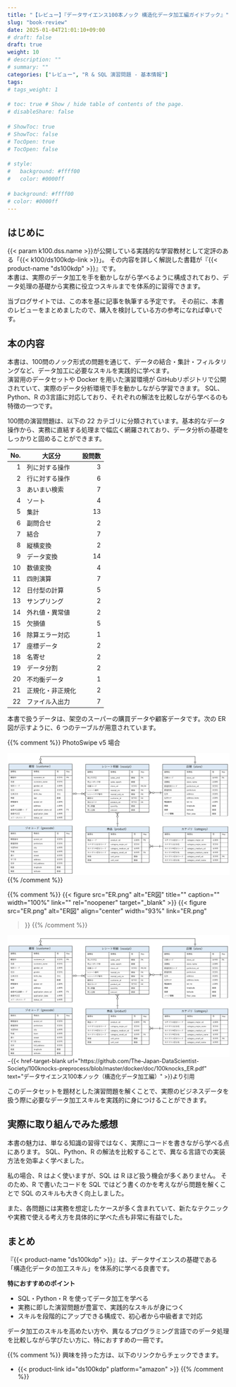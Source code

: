 ```yaml
---
title: "【レビュー】『データサイエンス100本ノック 構造化データ加工編ガイドブック』"
slug: "book-review"
date: 2025-01-04T21:01:10+09:00
# draft: false
draft: true
weight: 10
# description: ""
# summary: ""
categories: ["レビュー", "R & SQL 演習問題 - 基本情報"]
tags: 
# tags_weight: 1

# toc: true # Show / hide table of contents of the page.
# disableShare: false

# ShowToc: true
# ShowToc: false
# TocOpen: true
# TocOpen: false

# style: 
#   background: #ffff00
#   color: #0000ff

# background: #ffff00
# color: #0000ff
---
```


## はじめに

{{< param k100.dss.name >}}が公開している実践的な学習教材として定評のある「{{< k100/ds100kdp-link >}}」。
その内容を詳しく解説した書籍が『{{< product-name "ds100kdp" >}}』です。  
本書は、実際のデータ加工を手を動かしながら学べるように構成されており、データ処理の基礎から実務に役立つスキルまでを体系的に習得できます。  

当ブログサイトでは、この本を基に記事を執筆する予定です。
その前に、本書のレビューをまとめましたので、購入を検討している方の参考になれば幸いです。

## 本の内容

本書は、100問のノック形式の問題を通じて、データの結合・集計・フィルタリングなど、データ加工に必要なスキルを実践的に学べます。  
演習用のデータセットや Docker を用いた演習環境が GitHubリポジトリで公開されていて、実際のデータ分析環境で手を動かしながら学習できます。
SQL、Python、R の3言語に対応しており、それぞれの解法を比較しながら学べるのも特徴の一つです。

100問の演習問題は、以下の 22 カテゴリに分類されています。基本的なデータ操作から、実務に直結する処理まで幅広く網羅されており、データ分析の基礎をしっかりと固めることができます。

| No. | 大区分              | 設問数 |
|----:|-----------------|------:|
|  1  | 列に対する操作      |   3  |
|  2  | 行に対する操作      |   6  |
|  3  | あいまい検索        |   7  |
|  4  | ソート            |   4  |
|  5  | 集計            |  13  |
|  6  | 副問合せ          |   2  |
|  7  | 結合            |   7  |
|  8  | 縦横変換          |   2  |
|  9  | データ変換        |  14  |
| 10  | 数値変換         |   4  |
| 11  | 四則演算         |   7  |
| 12  | 日付型の計算      |   5  |
| 13  | サンプリング      |   2  |
| 14  | 外れ値・異常値    |   2  |
| 15  | 欠損値          |   5  |
| 16  | 除算エラー対応    |   1  |
| 17  | 座標データ       |   2  |
| 18  | 名寄せ          |   2  |
| 19  | データ分割       |   2  |
| 20  | 不均衡データ      |   1  |
| 21  | 正規化・非正規化  |   2  |
| 22  | ファイル入出力    |   7  |

本書で扱うデータは、架空のスーパーの購買データや顧客データです。次の ER 図が示すように、6 つのテーブルが用意されています。

{{% comment %}}
PhotoSwipe v5 場合
<div class="pswp-gallery" id="gallery-base">
  <a href="ER.png" 
    data-pswp-width="1692" 
    data-pswp-height="928" 
    target="_blank">
    <img src="ER.png" alt="ER図" />
  </a>
</div>
{{% /comment %}}

{{% comment %}}
{{< figure src="ER.png" alt="ER図" title="" caption="" width="100%" link="" 
  rel="noopener" target="_blank" >}}
{{< figure 
   src="ER.png" alt="ER図" align="center" width="93%" link="ER.png"
>}}
{{% /comment %}}

<div class="gallery-image gallery-base">
  <a href="ER.png" data-width="1692" data-height="928">
    <img src="ER.png" alt="ER図" style="display: block; margin: auto;">
  </a>
</div>

<span style="font-size: 0.9em;">
−{{< href-target-blank url="https://github.com/The-Japan-DataScientist-Society/100knocks-preprocess/blob/master/docker/doc/100knocks_ER.pdf" text="データサイエンス100本ノック（構造化データ加工編）" >}}より引用
</span>

このデータセットを題材とした演習問題を解くことで、実際のビジネスデータを扱う際に必要なデータ加工スキルを実践的に身につけることができます。

## 実際に取り組んでみた感想

本書の魅力は、単なる知識の習得ではなく、実際にコードを書きながら学べる点にあります。
SQL、Python、R の解法を比較することで、異なる言語での実装方法を効率よく学べました。

私の場合、R はよく使いますが、SQL は R ほど扱う機会が多くありません。
そのため、R で書いたコードを SQL ではどう書くのかを考えながら問題を解くことで SQL のスキルも大きく向上しました。

また、各問題には実務を想定したケースが多く含まれていて、新たなテクニックや実務で使える考え方を具体的に学べた点も非常に有益でした。

## まとめ

『{{< product-name "ds100kdp" >}}』は、データサイエンスの基礎である「構造化データの加工スキル」を体系的に学べる良書です。

**特におすすめのポイント**

- SQL・Python・R を使ってデータ加工を学べる
- 実務に即した演習問題が豊富で、実践的なスキルが身につく
- スキルを段階的にアップできる構成で、初心者から中級者まで対応

データ加工のスキルを高めたい方や、異なるプログラミング言語でのデータ処理を比較しながら学びたい方に、特におすすめの一冊です。

{{% comment %}}
興味を持った方は、以下のリンクからチェックできます。

- {{< product-link id="ds100kdp" platform="amazon" >}}
{{% /comment %}}
